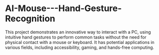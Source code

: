 # AI-Mouse---Hand-Gesture-Recognition
This project demonstrates an innovative way to interact with a PC, using intuitive hand gestures to perform common tasks without the need for physical contact with a mouse or keyboard. It has potential applications in various fields, including accessibility, gaming, and hands-free computing.
